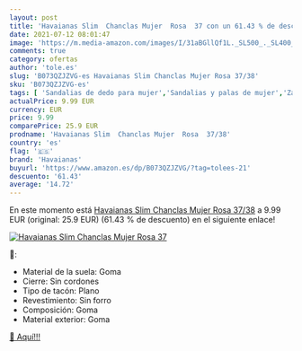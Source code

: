 ```yaml
---
layout: post
title: 'Havaianas Slim  Chanclas Mujer  Rosa  37 con un 61.43 % de descuento'
date: 2021-07-12 08:01:47
image: 'https://m.media-amazon.com/images/I/31aBGllQf1L._SL500_._SL400_.jpg'
comments: true
category: ofertas
author: 'tole.es'
slug: 'B073QZJZVG-es Havaianas Slim Chanclas Mujer Rosa 37/38'
sku: 'B073QZJZVG-es'
tags: [ 'Sandalias de dedo para mujer','Sandalias y palas de mujer','Zapatos','Zapatos para mujer','Zapatos y complementos','chanclas','havaianas', ]
actualPrice: 9.99 EUR
currency: EUR
price: 9.99
comparePrice: 25.9 EUR
prodname: 'Havaianas Slim  Chanclas Mujer  Rosa  37/38'
country: 'es'
flag: '🇪🇸'
brand: 'Havaianas'
buyurl: 'https://www.amazon.es/dp/B073QZJZVG/?tag=tolees-21'
descuento: '61.43'
average: '14.72'
---
```


En este momento está [Havaianas Slim  Chanclas Mujer  Rosa  37/38](https://www.amazon.es/dp/B073QZJZVG/?tag=tolees-21) a 9.99 EUR (original: 25.9 EUR) (61.43 %  de descuento) en el siguiente enlace!

[![Havaianas Slim  Chanclas Mujer  Rosa  37](https://m.media-amazon.com/images/I/31aBGllQf1L._SL500_._SL400_.jpg)](https://www.amazon.es/dp/B073QZJZVG/?tag=tolees-21)

🔎:

- Material de la suela: Goma
- Cierre: Sin cordones
- Tipo de tacón: Plano
- Revestimiento: Sin forro
- Composición: Goma
- Material exterior: Goma

[🛒 Aquí!!!](https://www.amazon.es/dp/B073QZJZVG/?tag=tolees-21)
